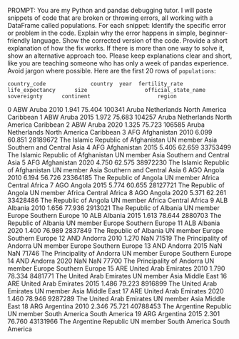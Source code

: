 PROMPT: You are my Python and pandas debugging tutor. I will paste snippets of code that are broken or throwing errors, all working with a DataFrame called populations.
For each snippet:
Identify the specific error or problem in the code.
Explain why the error happens in simple, beginner-friendly language.
Show the corrected version of the code.
Provide a short explanation of how the fix works.
If there is more than one way to solve it, show an alternative approach too.
Please keep explanations clear and short, like you are teaching someone who has only a week of pandas experience. Avoid jargon where possible.
Here are the first 20 rows of `populations`:    

    country_code              country  year  fertility_rate  life_expectancy      size                  official_state_name  sovereignty      continent                     region
0           ABW                 Aruba  2010           1.941           75.404    100341                                Aruba  Netherlands  North America                  Caribbean
1           ABW                 Aruba  2015           1.972           75.683    104257                                Aruba  Netherlands  North America                  Caribbean
2           ABW                 Aruba  2020           1.325           75.723    106585                                Aruba  Netherlands  North America                  Caribbean
3           AFG           Afghanistan  2010           6.099           60.851  28189672  The Islamic Republic of Afghanistan    UN member           Asia  Southern and Central Asia
4           AFG           Afghanistan  2015           5.405           62.659  33753499  The Islamic Republic of Afghanistan    UN member           Asia  Southern and Central Asia
5           AFG           Afghanistan  2020           4.750           62.575  38972230  The Islamic Republic of Afghanistan    UN member           Asia  Southern and Central Asia
6           AGO                Angola  2010           6.194           56.726  23364185               The Republic of Angola    UN member         Africa             Central Africa
7           AGO                Angola  2015           5.774           60.655  28127721               The Republic of Angola    UN member         Africa             Central Africa
8           AGO                Angola  2020           5.371           62.261  33428486               The Republic of Angola    UN member         Africa             Central Africa
9           ALB               Albania  2010           1.656           77.936   2913021              The Republic of Albania    UN member         Europe            Southern Europe
10          ALB               Albania  2015           1.613           78.644   2880703              The Republic of Albania    UN member         Europe            Southern Europe
11          ALB               Albania  2020           1.400           76.989   2837849              The Republic of Albania    UN member         Europe            Southern Europe
12          AND               Andorra  2010           1.270              NaN     71519          The Principality of Andorra    UN member         Europe            Southern Europe
13          AND               Andorra  2015             NaN              NaN     71746          The Principality of Andorra    UN member         Europe            Southern Europe
14          AND               Andorra  2020             NaN              NaN     77700          The Principality of Andorra    UN member         Europe            Southern Europe
15          ARE  United Arab Emirates  2010           1.790           78.334   8481771             The United Arab Emirates    UN member           Asia                Middle East
16          ARE  United Arab Emirates  2015           1.486           79.223   8916899             The United Arab Emirates    UN member           Asia                Middle East
17          ARE  United Arab Emirates  2020           1.460           78.946   9287289             The United Arab Emirates    UN member           Asia                Middle East
18          ARG             Argentina  2010           2.346           75.721  40788453               The Argentine Republic    UN member  South America              South America
19          ARG             Argentina  2015           2.301           76.760  43131966               The Argentine Republic    UN member  South America              South America


